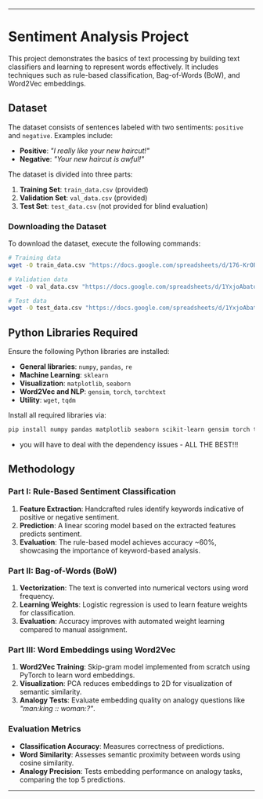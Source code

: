 ---

# Sentiment Analysis Project

This project demonstrates the basics of text processing by building text classifiers and learning to represent words effectively. It includes techniques such as rule-based classification, Bag-of-Words (BoW), and Word2Vec embeddings.

## Dataset

The dataset consists of sentences labeled with two sentiments: `positive` and `negative`. Examples include:

- **Positive**: *"I really like your new haircut!"*
- **Negative**: *"Your new haircut is awful!"*

The dataset is divided into three parts:
1. **Training Set**: `train_data.csv` (provided)
2. **Validation Set**: `val_data.csv` (provided)
3. **Test Set**: `test_data.csv` (not provided for blind evaluation)

### Downloading the Dataset

To download the dataset, execute the following commands:

```bash
# Training data
wget -O train_data.csv "https://docs.google.com/spreadsheets/d/176-KrOP8nhLpoW91UnrOY9oq_-I0XYNKS1zmqIErFsA/gviz/tq?tqx=out:csv&sheet=train_data.csv"

# Validation data
wget -O val_data.csv "https://docs.google.com/spreadsheets/d/1YxjoAbatow3F5lbPEODToa8-YWvJoTY0aABS9zaXk-c/gviz/tq?tqx=out:csv&sheet=val_data.csv"

# Test data
wget -O test_data.csv "https://docs.google.com/spreadsheets/d/1YxjoAbatow3F5lbPEODToa8-YWvJoTY0aABS9zaXk-c/gviz/tq?tqx=out:csv&sheet=test_data.csv"
```

## Python Libraries Required

Ensure the following Python libraries are installed:

- **General libraries**: `numpy`, `pandas`, `re`
- **Machine Learning**: `sklearn`
- **Visualization**: `matplotlib`, `seaborn`
- **Word2Vec and NLP**: `gensim`, `torch`, `torchtext`
- **Utility**: `wget`, `tqdm`

Install all required libraries via:

```bash
pip install numpy pandas matplotlib seaborn scikit-learn gensim torch torchtext tqdm wget
```
- you will have to deal with the dependency issues - ALL THE BEST!!!

## Methodology

### Part I: Rule-Based Sentiment Classification
1. **Feature Extraction**: Handcrafted rules identify keywords indicative of positive or negative sentiment.
2. **Prediction**: A linear scoring model based on the extracted features predicts sentiment.
3. **Evaluation**: The rule-based model achieves accuracy ~60%, showcasing the importance of keyword-based analysis.

### Part II: Bag-of-Words (BoW)
1. **Vectorization**: The text is converted into numerical vectors using word frequency.
2. **Learning Weights**: Logistic regression is used to learn feature weights for classification.
3. **Evaluation**: Accuracy improves with automated weight learning compared to manual assignment.

### Part III: Word Embeddings using Word2Vec
1. **Word2Vec Training**: Skip-gram model implemented from scratch using PyTorch to learn word embeddings.
2. **Visualization**: PCA reduces embeddings to 2D for visualization of semantic similarity.
3. **Analogy Tests**: Evaluate embedding quality on analogy questions like *"man:king :: woman:?"*.

### Evaluation Metrics
- **Classification Accuracy**: Measures correctness of predictions.
- **Word Similarity**: Assesses semantic proximity between words using cosine similarity.
- **Analogy Precision**: Tests embedding performance on analogy tasks, comparing the top 5 predictions.

---